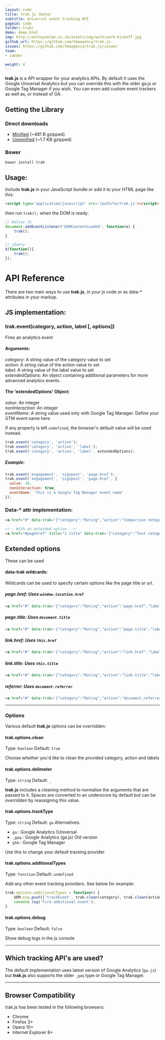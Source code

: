 ```yaml
---
layout: code
title: trak.js (beta)
subtitle: Universal event tracking API
pageid: code
folder: trak/
demo: demo.html
img: http://ashleynolan.co.uk/assets/img/work/work-kickoff.jpg
github_url: https://github.com/tmwagency/trak.js
issues: https://github.com/tmwagency/trak.js/issues
team:
- zander

weight: 4
---
```


**trak.js** is a API wrapper for your analytics APIs. By default it uses the Google Universal Analytics but you can override this with the older ga.js or Google Tag Manager if you wish. You can even add custom event trackers as well as, or instead of GA.

## Getting the Library
### Direct downloads
- [Minified](https://raw.githubusercontent.com/tmwagency/trak.js/master/dist/trak.min.js) (~481 B gzipped)
- [Unminified](https://raw.githubusercontent.com/tmwagency/trak.js/master/dist/trak.js) (~1.7 KB gzipped)

### Bower
`bower install trak`

## Usage:
Include **trak.js** in your JavaScript bundle or add it to your HTML page like this:

```html
<script type='application/javascript' src='/path/to/trak.js'></script>
```
then run `trak();` when the DOM is ready:

```js
// Native JS
document.addEventListener('DOMContentLoaded', function(e) {
	trak();
}

// jQuery
$(function(){
	trak();
});
```

# API Reference
There are two main ways to use **trak.js**, in your js code or as data-* attributes in your markup.

## JS implementation:
### trak.event(category, action, label [, options])

Fires an analytics event

#### Arguments:
*category*: A string value of the category value to set<br>
*action*: A string value of the action value to set<br>
*label*: A string value of the label value to set<br>
*extendedOptions*: An object containing additional parameters for more advanced analytics events.

#### The 'extendedOptions' Object:
*value*: An integer<br>
*nonInteraction*: An integer<br>
*eventName*: A string value used only with Google Tag Manager. Define your GTM event name here

If any property is left `undefined`, the browser's default value will be used instead.

```js
trak.event('category', 'action');
trak.event('category', 'action', 'label');
trak.event('category', 'action', 'label', extendedOptions);
```
##### Example:

```js
trak.event('engagement', 'signpost', 'page.href');
trak.event('engagement', 'signpost', 'page.href', {
  value: 10,
  nonInteraction: true,
  eventName: 'This is a Google Tag Manager event name'
});
```

### Data-* attr implementation:

```html
<a href="#" data-trak='{"category":"Rating","action":"Comparison notepad","label":"Up"}'>link</a>

<!-- With an extended option -->
<a href="#pagehref" title="1 title" data-trak='{"category":"Test category","action":"Test action","label":"Test label","options":{"eventName":"Event name test"}}'>Data attr test #1</a>
```

## Extended options
These can be used

#### data-trak wildcards:
Wildcards can be used to specify certain options like the page title or url.
##### page.href: Uses `window.location.href`

```html
<a href="#" data-trak='{"category":"Rating","action":"page.href","label":"Up"}'>link</a>
```
##### page.title: Uses `document.title`

```html
<a href="#" data-trak='{"category":"Rating","action":"page.title","label":"Up"}'>link</a>
```
##### link.href: Uses `this.href`

```html
<a href="#" data-trak='{"category":"Rating","action":"link.href","label":"Up"}'>link</a>
```
##### link.title: Uses `this.title`

```html
<a href="#" data-trak='{"category":"Rating","action":"link.title","label":"Up"}'>link</a>
```
##### referrer: Uses `document.referrer`

```html
<a href="#" data-trak='{"category":"Rating","action":"document.referrer","label":"Up"}'>link</a>
```

---

### Options
Various default **trak.js** options can be overridden:

#### trak.options.clean
Type: `boolean`
Default: `true`

Choose whether you'd like to clean the provided category, action and labels

#### trak.options.delimeter
Type: `string`
Default: `_`

**trak.js** includes a cleaning method to normalise the arguments that are passed to it. Spaces are converted to an underscore by default but can be overridden by reassigning this value.

#### trak.options.trackType
Type: `string`
Default: `ga`
Alternatives:
* `ga` : Google Analytics (Universal
* `_gaq` : Google Analytics (ga.js) Old version
* `gtm` : Google Tag Manager

Use this to change your default tracking provider.

#### trak.options.additionalTypes
Type: `function`
Default: `undefined`

Add any other event tracking providers. See below for example:

```js
trak.options.additionalTypes = function() {
	UDM.evq.push(['trackEvent', trak.clean(category), trak.clean(action)]); // trak.clean(label)
	console.log('Fire additional event');
}
```

#### trak.options.debug
Type: `boolean`
Default: `false`

Show debug logs in the js console

---

## Which tracking API's are used?
The default implementation uses latest version of Google Analytics (`ga.js`) but **trak.js** also supports the older `_gaq` type or Google Tag Manager.

---
## Browser Compatibility
trak.js has been tested in the following browsers:
- Chrome
- Firefox 3+
- Opera 10+
- Internet Explorer 8+